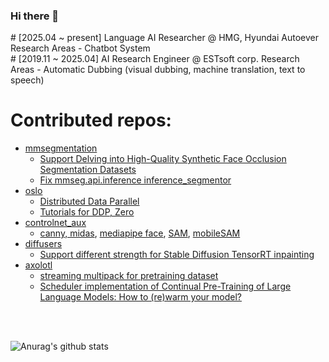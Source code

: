### <div align="left">  Hi there 👋

  
  <div>
 #  [2025.04 ~ present] Language AI Researcher @ HMG, Hyundai Autoever
 Research Areas
 - Chatbot System
  </div>
 <div>
 #  [2019.11 ~ 2025.04] AI Research Engineer @ ESTsoft corp.
 Research Areas
 - Automatic Dubbing (visual dubbing, machine translation, text to speech)
  </div>


<div>

  # Contributed repos: <br/>
  
   - [mmsegmentation](https://github.com/open-mmlab/mmsegmentation)
     - [Support Delving into High-Quality Synthetic Face Occlusion Segmentation Datasets](https://github.com/open-mmlab/mmsegmentation/pull/2194)
     - [Fix mmseg.api.inference inference_segmentor](https://github.com/open-mmlab/mmsegmentation/pull/1849)
   - [oslo](https://github.com/EleutherAI/oslo)
     - [Distributed Data Parallel](https://github.com/EleutherAI/oslo/pull/137)
     - [Tutorials for DDP, Zero](https://github.com/EleutherAI/oslo/pull/170) 
   - [controlnet_aux](https://github.com/patrickvonplaten/controlnet_aux)
     - [canny, midas](https://github.com/patrickvonplaten/controlnet_aux/pull/1), [mediapipe face](https://github.com/patrickvonplaten/controlnet_aux/pull/29), [SAM](https://github.com/patrickvonplaten/controlnet_aux/pull/40), [mobileSAM](https://github.com/patrickvonplaten/controlnet_aux/pull/63)
   - [diffusers](https://github.com/huggingface/diffusers)
     - [Support different strength for Stable Diffusion TensorRT inpainting](https://github.com/huggingface/diffusers/pull/4216) 
   - [axolotl](https://github.com/OpenAccess-AI-Collective/axolotl)
     - [streaming multipack for pretraining dataset](https://github.com/OpenAccess-AI-Collective/axolotl/pull/959) 
     - [Scheduler implementation of Continual Pre-Training of Large Language Models: How to (re)warm your model?](https://github.com/OpenAccess-AI-Collective/axolotl/pull/1273) 
  <br/>

  </div>  

<div>
   <br/>
  
  ![Anurag's github stats](https://github-readme-stats.vercel.app/api?username=jinwonkim93&show_icons=true&theme=material-palenight)

  </div>

<!--
**jinwonkim93/jinwonkim93** is a ✨ _special_ ✨ repository because its `README.md` (this file) appears on your GitHub profile.

Here are some ideas to get you started:

- 🔭 I’m currently working on ...
- 🌱 I’m currently learning ...
- 👯 I’m looking to collaborate on ...
- 🤔 I’m looking for help with ...
- 💬 Ask me about ...
- 📫 How to reach me: ...
- 😄 Pronouns: ...
- ⚡ Fun fact: ...
-->
